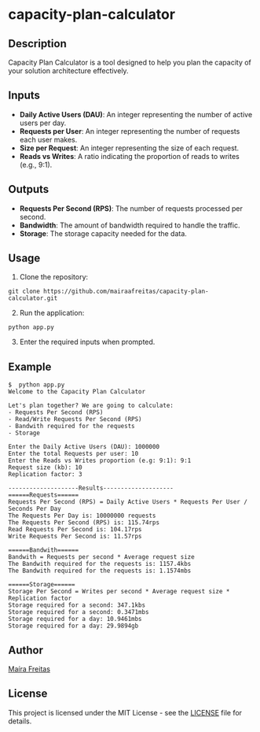# capacity-plan-calculator
## Description

Capacity Plan Calculator is a tool designed to help you plan the capacity of your solution 
architecture effectively. 

## Inputs

- **Daily Active Users (DAU)**: An integer representing the number of active users per day.
- **Requests per User**: An integer representing the number of requests each user makes.
- **Size per Request**: An integer representing the size of each request.
- **Reads vs Writes**: A ratio indicating the proportion of reads to writes (e.g., 9:1).

## Outputs

- **Requests Per Second (RPS)**: The number of requests processed per second.
- **Bandwidth**: The amount of bandwidth required to handle the traffic.
- **Storage**: The storage capacity needed for the data.

## Usage

1. Clone the repository:
```shell
git clone https://github.com/mairaafreitas/capacity-plan-calculator.git
```
2. Run the application:
```shell
python app.py
```
3. Enter the required inputs when prompted.

## Example
```shell
$  python app.py
Welcome to the Capacity Plan Calculator

Let's plan together? We are going to calculate:
- Requests Per Second (RPS)
- Read/Write Requests Per Second (RPS)
- Bandwith required for the requests
- Storage

Enter the Daily Active Users (DAU): 1000000         
Enter the total Requests per user: 10
Enter the Reads vs Writes proportion (e.g: 9:1): 9:1
Request size (kb): 10
Replication factor: 3

--------------------Results--------------------
======Requests======
Requests Per Second (RPS) = Daily Active Users * Requests Per User / Seconds Per Day
The Requests Per Day is: 10000000 requests
The Requests Per Second (RPS) is: 115.74rps
Read Requests Per Second is: 104.17rps
Write Requests Per Second is: 11.57rps

======Bandwith======
Bandwith = Requests per second * Average request size
The Bandwith required for the requests is: 1157.4kbs
The Bandwith required for the requests is: 1.1574mbs

======Storage======
Storage Per Second = Writes per second * Average request size * Replication factor
Storage required for a second: 347.1kbs
Storage required for a second: 0.3471mbs
Storage required for a day: 10.9461mbs
Storage required for a day: 29.9894gb

```

## Author
[Maíra Freitas](github.com/mairaafreitas)

## License
This project is licensed under the MIT License - see the [LICENSE](https://github.com/mairaafreitas/capacity-plan-calculator/blob/main/LICENSE) file for details.


